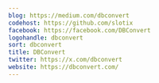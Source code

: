 ```yaml
---
blog: https://medium.com/dbconvert
codehost: https://github.com/slotix
facebook: https://facebook.com/DBConvert
logohandle: dbconvert
sort: dbconvert
title: DBConvert
twitter: https://x.com/dbconvert
website: https://dbconvert.com/
---
```

